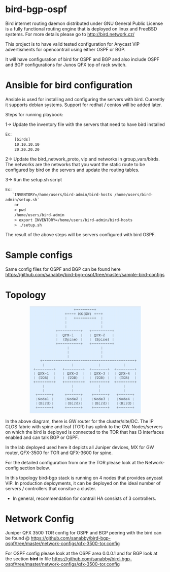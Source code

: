 # bird-bgp-ospf

Bird internet routing daemon distributed under GNU General Public License is a fully functional routing engine that is deployed on linux 
and FreeBSD systems. For more details please go to http://bird.network.cz/

This project is to have valid tested configuration for Anycast VIP advertisments for opencontrail using either OSPF or BGP. 

It will have configuration of bird for OSPF and BGP and also include OSPF and BGP configurations for Junos QFX top of rack switch. 

# Ansible for bird configuration

Ansible is used for installing and configuring the servers with bird. Currently it supports debian systems. Support for redhat / centos will be added later.

Steps for running playbook:

1-> Update the inventory file with the servers that need to have bird installed
    
    Ex: 
        [birds]
        10.10.10.10
        20.20.20.20

2-> Update the bird_network_proto, vip and networks in group_vars/birds. The networks are the networks that you want the static route to be configured by bird on the servers and update the routing tables. 

3-> Run the setup.sh script

    Ex:
       `INVENTORY=/home/users/bird-admin/bird-hosts /home/users/bird-admin/setup.sh`
        or
        > pwd
        /home/users/bird-admin
        > export INVENTORY=/home/users/bird-admin/bird-hosts
        > ./setup.sh

The result of the above steps will be servers configured with bird OSPF.

# Sample configs 

Same config files for OSPF and BGP can be found here https://github.com/sanabby/bird-bgp-ospf/tree/master/sample-bird-configs

# Topology

<p align="center">
  <img src="images/bird-topo.jpg" width="350"/>
</p>

In the above diagram, there is GW router for the cluster/site/DC. The IP CLOS fabric with spine and leaf (TOR) has uplink to the GW. Nodes/servers on which the bird is deployed is connected to the TOR that has l3 interfaces enabled and can talk BGP or OSPF. 

In the lab deployed used here it depicts all Juniper devices, MX for GW router, QFX-3500 for TOR and QFX-3600 for spine.

For the detailed configuration from one the TOR please look at the Network-config section below.

In this topology bird-bgp stack is running on 4 nodes that provides anycast VIP. In production deployments, it can be deployed on the ideal number of servers / controllers that consitue a cluster. 

* In general, recommendation for contrail HA consists of 3 controllers.

# Network Config

Juniper QFX 3500 TOR config for OSPF and BGP peering with the bird can be found @ https://github.com/sanabby/bird-bgp-ospf/tree/master/network-configs/qfx-3500-tor.config

For OSPF config please look at the OSPF area 0.0.0.1 and for BGP look at the section __bird__ in file https://github.com/sanabby/bird-bgp-ospf/tree/master/network-configs/qfx-3500-tor.config
